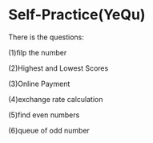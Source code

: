 # Self-Practice(YeQu)

There is the questions:

(1)filp the number 

(2)Highest and Lowest Scores

(3)Online Payment

(4)exchange rate calculation

(5)find even numbers

(6)queue of odd number
